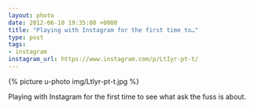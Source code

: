 ```yaml
---
layout: photo
date: 2012-06-10 19:35:00 +0000
title: "Playing with Instagram for the first time to…"
type: post
tags:
- instagram
instagram_url: https://www.instagram.com/p/LtIyr-pt-t/
---
```


{% picture u-photo img/LtIyr-pt-t.jpg %}

Playing with Instagram for the first time to see what ask the fuss is about.
